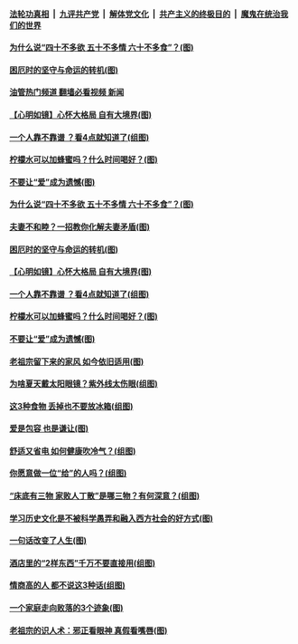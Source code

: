 ####  [法轮功真相](../../../../basic/blob/master/README.md?t=07281201) &nbsp;|&nbsp; [九评共产党](../../../../9ping.md/blob/master/README.md?t=07281201) &nbsp;|&nbsp; [解体党文化](../../../../jtdwh.md/blob/master/README.md?t=07281201)  &nbsp;|&nbsp; [共产主义的终极目的](../../../../gczydzjmd.md/blob/master/README.md?t=07281201) &nbsp;|&nbsp; [魔鬼在统治我们的世界](../../../../mgztzwmdsj.md/blob/master/README.md?t=07281201) 

#### [为什么说“四十不多欲 五十不多情 六十不多食”？(图)](../pages/p8/1012195.md?t=07281201) 

#### [困厄时的坚守与命运的转机(图)](../pages/p8/1012334.md?t=07281201) 

#### [油管热门频道 翻墙必看视频 新闻](http://45.76.130.85:81/youtube.html?07281201)

#### [【心明如镜】心怀大格局 自有大境界(图)](../pages/p8/1012691.md?t=07281201) 

#### [一个人靠不靠谱 ？看4点就知道了(组图)](../pages/p8/1010518.md?t=07281201) 

#### [柠檬水可以加蜂蜜吗？什么时间喝好？(图)](../pages/p8/1012601.md?t=07281201) 

#### [不要让“爱”成为遗憾(图)](../pages/p8/1012598.md?t=07281201) 

#### [为什么说“四十不多欲 五十不多情 六十不多食”？(图)](../pages/p8/1012195.md?t=07281201) 

#### [夫妻不和睦？一招教你化解夫妻矛盾(图)](../pages/p8/1012606.md?t=07281201) 

#### [困厄时的坚守与命运的转机(图)](../pages/p8/1012334.md?t=07281201) 

#### [【心明如镜】心怀大格局 自有大境界(图)](../pages/p8/1012691.md?t=07281201) 

#### [一个人靠不靠谱 ？看4点就知道了(组图)](../pages/p8/1010518.md?t=07281201) 

#### [柠檬水可以加蜂蜜吗？什么时间喝好？(图)](../pages/p8/1012601.md?t=07281201) 

#### [不要让“爱”成为遗憾(图)](../pages/p8/1012598.md?t=07281201) 

#### [老祖宗留下来的家风 如今依旧适用(图)](../pages/p8/1012689.md?t=07281201) 

#### [为啥夏天戴太阳眼镜？紫外线太伤眼(组图)](../pages/p8/1012475.md?t=07281201) 

#### [这3种食物 丢掉也不要放冰箱(组图)](../pages/p8/1012477.md?t=07281201) 

#### [爱是包容 也是谦让(图)](../pages/p8/1012332.md?t=07281201) 

#### [舒适又省电 如何健康吹冷气？(组图)](../pages/p8/1012471.md?t=07281201) 

#### [你愿意做一位“给”的人吗？(组图)](../pages/p8/1012376.md?t=07281201) 

#### [“床底有三物 家败人丁散”是哪三物？有何深意？(组图)](../pages/p8/1012397.md?t=07281201) 

#### [学习历史文化是不被科学愚弄和融入西方社会的好方式(图)](../pages/p8/1012458.md?t=07281201) 

#### [一句话改变了人生(图)](../pages/p8/1012531.md?t=07281201) 

#### [酒店里的“2样东西”千万不要直接用(组图)](../pages/p8/1012464.md?t=07281201) 

#### [情商高的人 都不说这3种话(组图)](../pages/p8/1012455.md?t=07281201) 

#### [一个家庭走向败落的3个迹象(图)](../pages/p8/1012193.md?t=07281201) 

#### [老祖宗的识人术：邪正看眼神 真假看嘴唇(图)](../pages/p8/1012262.md?t=07281201) 

<img src='http://gfw-breaker.win/goodnews/indexes/p8.md' width='0px' height='0px'/>
